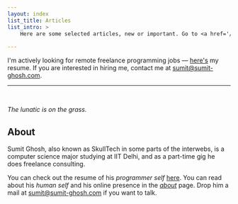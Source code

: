 ```yaml
---
layout: index
list_title: Articles
list_intro: >
    Here are some selected articles, new or important. Go to <a href='/archive'>archive</a> for all of his posts.
    
---
```


I'm actively looking for remote freelance programming jobs — [here's](/resume.pdf) my resume. If you are interested in hiring me, contact me at sumit@sumit-ghosh.com.

___
&nbsp;

_The lunatic is on the grass._

## About

Sumit Ghosh, also known as SkullTech in some parts of the interwebs, is a computer science major studying at IIT Delhi, and as a part-time gig he does freelance consulting.

You can check out the resume of his _programmer self_ 
[here](/resume.pdf). You can read about his _human self_ and his online presence in the [_about_](/about) page. Drop him a mail at sumit@sumit-ghosh.com if you want to talk.
